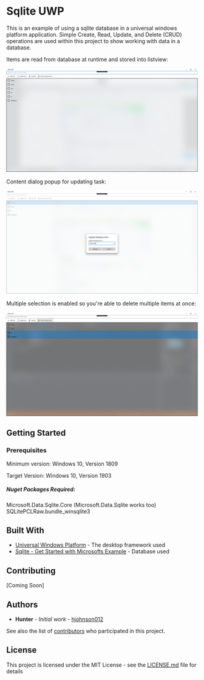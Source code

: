 # Sqlite UWP

This is an example of using a sqlite database in a universal windows platform application. Simple Create, Read, Update, and Delete (CRUD)
operations are used within this project to show working with data in a database.

Items are read from database at runtime and stored into listview:

![Image of Program1](Sqlite_UWP/Images/AppEx1.png)

Content dialog popup for updating task:

![Image of Program2](Sqlite_UWP/Images/AppEx2.png)

Multiple selection is enabled so you're able to delete multiple items at once:

![Image of Program3](Sqlite_UWP/Images/AppEx3.png)

## Getting Started

### Prerequisites

Minimum version: Windows 10, Version 1809

Target Version: Windows 10, Version 1903

##### Nuget Packages Required:

Microsoft.Data.Sqlite.Core (Microsoft.Data.Sqlite works too)
SQLitePCLRaw.bundle_winsqlite3

## Built With

* [Universal Windows Platform](https://developer.microsoft.com/en-us/windows/apps) - The desktop framework used
* [Sqlite - Get Started with Microsofts Example](https://docs.microsoft.com/en-us/windows/uwp/data-access/sqlite-databases) - Database used

## Contributing

[Coming Soon]

## Authors

* **Hunter** - *Initial work* - [hjohnson012](https://github.com/hjohnson012)

See also the list of [contributors](https://github.com/hjohnson12/NotepadEditorUWP/graphs/contributors) who participated in this project.

## License

This project is licensed under the MIT License - see the [LICENSE.md](LICENSE.md) file for details
